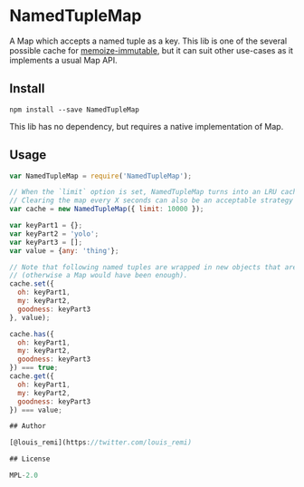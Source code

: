 NamedTupleMap
========

A Map which accepts a named tuple as a key.
This lib is one of the several possible cache for [memoize-immutable](/louisremi/memoize-immutable),
but it can suit other use-cases as it implements a usual Map API.

## Install

`npm install --save NamedTupleMap`

This lib has no dependency, but requires a native implementation of Map.

## Usage

```js
var NamedTupleMap = require('NamedTupleMap');

// When the `limit` option is set, NamedTupleMap turns into an LRU cache.
// Clearing the map every X seconds can also be an acceptable strategy sometimes.
var cache = new NamedTupleMap({ limit: 10000 });

var keyPart1 = {};
var keyPart2 = 'yolo';
var keyPart3 = [];
var value = {any: 'thing'};

// Note that following named tuples are wrapped in new objects that are !==
// (otherwise a Map would have been enough).
cache.set({
  oh: keyPart1,
  my: keyPart2,
  goodness: keyPart3
}, value);

cache.has({
  oh: keyPart1,
  my: keyPart2,
  goodness: keyPart3
}) === true;
cache.get({
  oh: keyPart1,
  my: keyPart2,
  goodness: keyPart3
}) === value;

## Author

[@louis_remi](https://twitter.com/louis_remi)

## License

MPL-2.0
